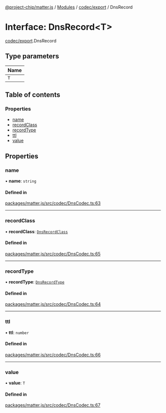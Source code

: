 [@project-chip/matter.js](../README.md) / [Modules](../modules.md) / [codec/export](../modules/codec_export.md) / DnsRecord

# Interface: DnsRecord<T\>

[codec/export](../modules/codec_export.md).DnsRecord

## Type parameters

| Name |
| :------ |
| `T` |

## Table of contents

### Properties

- [name](codec_export.DnsRecord.md#name)
- [recordClass](codec_export.DnsRecord.md#recordclass)
- [recordType](codec_export.DnsRecord.md#recordtype)
- [ttl](codec_export.DnsRecord.md#ttl)
- [value](codec_export.DnsRecord.md#value)

## Properties

### name

• **name**: `string`

#### Defined in

[packages/matter.js/src/codec/DnsCodec.ts:63](https://github.com/project-chip/matter.js/blob/16d5b0d/packages/matter.js/src/codec/DnsCodec.ts#L63)

___

### recordClass

• **recordClass**: [`DnsRecordClass`](../enums/codec_export.DnsRecordClass.md)

#### Defined in

[packages/matter.js/src/codec/DnsCodec.ts:65](https://github.com/project-chip/matter.js/blob/16d5b0d/packages/matter.js/src/codec/DnsCodec.ts#L65)

___

### recordType

• **recordType**: [`DnsRecordType`](../enums/codec_export.DnsRecordType.md)

#### Defined in

[packages/matter.js/src/codec/DnsCodec.ts:64](https://github.com/project-chip/matter.js/blob/16d5b0d/packages/matter.js/src/codec/DnsCodec.ts#L64)

___

### ttl

• **ttl**: `number`

#### Defined in

[packages/matter.js/src/codec/DnsCodec.ts:66](https://github.com/project-chip/matter.js/blob/16d5b0d/packages/matter.js/src/codec/DnsCodec.ts#L66)

___

### value

• **value**: `T`

#### Defined in

[packages/matter.js/src/codec/DnsCodec.ts:67](https://github.com/project-chip/matter.js/blob/16d5b0d/packages/matter.js/src/codec/DnsCodec.ts#L67)
